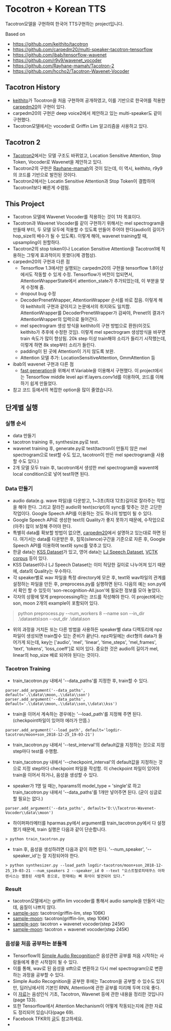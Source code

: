 # Tocotron + Korean TTS
Tacotron모델을 구현하여 한국어 TTS구현하는 project입니다.

Based on 
- https://github.com/keithito/tacotron
- https://github.com/carpedm20/multi-speaker-tacotron-tensorflow
- https://github.com/ibab/tensorflow-wavenet
- https://github.com/r9y9/wavenet_vocoder
- https://github.com/Rayhane-mamah/Tacotron-2
- https://github.com/hccho2/Tacotron-Wavenet-Vocoder

## Tacotron History
- [keithito](https://github.com/keithito/tacotron)가 Tocotron을 처음 구현하여 공개하였고, 이를 기반으로 한국어를 적용한 [carpedm20](https://github.com/carpedm20/multi-speaker-tacotron-tensorflow)의 구현이 있다.
- carpedm20의 구현은 deep voice2에서 제안하고 있는 multi-speaker도 같이 구현했다.
- Tacotron모델에서는 vocoder로 Griffin Lim 알고리즘을 사용하고 있다.


## Tacotron 2
- [Tacotron2](https://arxiv.org/abs/1712.05884)에서는 모델 구조도 바뀌었고, Location Sensitive Attention, Stop Token, Vocoder로 Wavenet을 제안하고 있다.
- Tacotron2의 구현은 [Rayhane-mamah](https://github.com/Rayhane-mamah/Tacotron-2)의 것이 있는데, 이 역시, keithito, r9y9의 코드를 기반으로 발전된 것이다.
- Tacotron2에서는 Locatin Sensitive Attention과 Stop Token이 결합하여 Tacotron1보다 빠른게 수렴됨.


## This Project
* Tacotron 모델에 Wavenet Vocoder를 적용하는 것이 1차 목표이다.
* Tacotron과 Wavenet Vocoder를 같이 구현하기 위해서는 mel spectrogram을 만들때 부터, 두 모델 모두에 적용할 수 있도록 만들어 주어야 한다(audio의 길이가 hop_size의 배수가 될 수 있도록). 이렇게 해야, wavenet training할 때, upsampling이 원할하다.
* Tacotron2의 stop token이나 Location Sensitive Attention을 Tacotron1에 적용하는  그렇게 효과적이지 못했다(제 경험상).
* carpedm20의 구현과 다른 점
    * Tensorflow 1.3에서만 실행되는 carpedm20의 구현을 tensorflow 1.8이상에서도 작동할 수 있게 수정. Tensorflow가 버전이 업되면서, AttentionWrapperState에서 attention_state가 추가되었는데, 이 부분을 맞게 수정해 줌.
    * dropout bug 수정 
	* DecoderPrenetWrapper, AttentionWrapper 순서를 바로 잡음. 이렇게 해야 keithito의 구현과 같아지고 논문에서의 취지와도 일치함. AttentionWrapper를 DecoderPrenetWrapper가 감싸야, Prenet의 결과가 AttentionWrapper의 입력으로 들어간다.
	* mel spectrogram 생성 방식을 keithito의 구현 방법으로 환원(이것도 keithito가 추후에 수정한 것임). 이렇게 mel spectrogram 생성방식을 바꾸면 train 속도가 많이 향상됨. 20k step 이상 train해야 소리가 들리기 시작했는데, 이렇게 하면 8k step부터 소리가 들린다.
	* padding이 된 곳에 Attention이 가지 않도록 보완.
	* Attention 모델 추가: LocationSensitiveAttention, GmmAttention 등
* ibab의 wavenet 구현과 다른 점
	* [fast generation](https://github.com/tomlepaine/fast-wavenet)을 위해서 tf.Variable을 이용해서 구현했다. 이 project에서는 Tensorflow middle level api tf.layers.conv1d를 이용하여, 코드를 이해하기 쉽게 만들었다.
* 참고 코드 등에서의 복잡한 option을 많이 줄였습니다.


## 단계별 실행

### 실행 순서
- data 만들기
- tacotron training 후, synthesize.py로 test.
- wavenet training 후, generate.py로 test(tactron이 만들지 않은 mel spectrogram으로 test할 수도 있고, tacotron이 만든 mel spectrogram을 사용할 수도 있다.)
- 2개 모델 모두 train 후, tacotron에서 생성한 mel spectrogram을 wavent에 local condition으로 넣어 test하면 된다.


### Data 만들기
- audio data(e.g. wave 파일)을 다운받고,  1~3초(최대 12초)길이로 잘라주는 작업을 해야 한다. 그리고 잘라진 audio와 text(script)의 sync를 맞추는 것은 고단한 작업이다. Google Speech API를 이용하는 것도 하나의 방법이 될 수 있다.
- Google Speech API로 생성한 text의 Quality가 좋지 못하기 때문에, 수작업으로 (아주) 많이 보정해 주어야 한다.
- 특별히 data를 확보할 방법이 없으면, [carpedm20](https://github.com/carpedm20/multi-speaker-tacotron-tensorflow)에서 설명하고 있는대로 하면 된다. 여기서는 data를 다운받은 후, 침묵(silence)구간을 기준으로 자른 후, Google Speech API를 이용하여 text와 sync를 맞추고 있다.
- 한글 data는 [KSS Dataset](https://www.kaggle.com/bryanpark/korean-single-speaker-speech-dataset)가 있고, 영어 data는 [LJ Speech Dataset](https://keithito.com/LJ-Speech-Dataset/), [VCTK corpus](http://homepages.inf.ed.ac.uk/jyamagis/page3/page58/page58.html) 등이 있다.
- KSS Dataset이나 LJ Speech Dataset는 이미 적당한 길이로 나누어져 있기 때문에, data의 Quality는 우수하다.
- 각 speaker별로 wav 파일을 특정 directory에 모은 후, text와 wav파일의 관계를 설정하는 파일을 만든 후, preprocess.py를 실행하면 된다. 다음의 예는 son.py에서 확인 할 수 있듯이 'son-recognition-All.json'에 필요한 정보를 모아 놓았다.
- 각자의 상황에 맞게 preprocessing하는 코드를 작성해야 한다. 이 project에서는 son, moon 2개의 example이 포함되어 있다.
> python preprocess.py --num_workers 8 --name son --in_dir .\datasets\son --out_dir .\data\son
- 위의 과정을 거치든 또는 다른 방법을 사용하든 speaker별 data 디렉토리에 npz파일이 생성되면 train할수 있는 준비가 끝난다. npz파일에는 dict형의 data가 들어가게 되는데, key는 ['audio', 'mel', 'linear', 'time_steps', 'mel_frames', 'text', 'tokens', 'loss_coeff']로 되어 있다. 중요한 것은 audio의 길이가 mel, linear의 hop_size 배로 되어야 된다는 것이다.


### Tacotron Training
- train_tacotron.py 내에서 '--data_paths'를 지정한 후, train할 수 있다.
```
parser.add_argument('--data_paths', default='.\\data\\moon,.\\data\\son')  
parser.add_argument('--data_paths', default='.\\data\\moon,.\\data\\son,\\data\\kss')
```
- train을 이어서 계속하는 경우에는 '--load_path'를 지정해 주면 된다. (checkpoint파일이 있어야 에러가 안뜸.)
```
parser.add_argument('--load_path', default='logdir-tacotron/moon+son_2018-12-25_19-03-21')
```
  
- train_tacotron.py 내에서 '--test_interval'의 default값을 지정하는 것으로 지정 step마다 test를 수행함.

- train_tacotron.py 내에서 '--checkpoint_interval'의 default값을 지정하는 것으로 지정 step마다 checkpoint 파일을 작성함. 이 checkpoint 파일이 있어야 train을 이어서 하거나, 음성을 생성할 수 있다.

- speaker가 1명 일 때는, hparams의 model_type = 'single'로 하고 train_tacotron.py 내에서 '--data_paths'를 1개만 넣어주면 된다. (굳이 싱글로 할 필요는 없다.)
```
parser.add_argument('--data_paths', default='D:\\Tacotron-Wavenet-Vocoder\\data\\moon')
```

- 하이퍼파라메터를 hparmas.py에서 argument를 train_tacotron.py에서 다 설정했기 때문에, train 실행은 다음과 같이 단순합니다.
```
> python train_tacotron.py
```
- train 후, 음성을 생성하려면 다음과 같이 하면 된다. '--num_speaker', '--speaker_id'는 잘 지정되어야 한다.
```
> python synthesizer.py --load_path logdir-tacotron/moon+son_2018-12-25_19-03-21 --num_speakers 2 --speaker_id 0 --text "오스트랄로피테쿠스 아파렌시스는 멸종된 사람족 종으로, 현재에는 뼈 화석이 발견되어 있다." 
```


### Result
- tacotron모델에서는 griffin lim vocoder를 통해서 audio sample을 만들어 내는데, 음질이 나쁘지 않다.
- [sample-son](https://www.dropbox.com/s/7bvlwjy09do5yxb/son-%EC%98%A4%EC%8A%A4%ED%8A%B8.wav?dl=0): tacotron(griffin-lim, step 106K)
- [sample-moon](https://www.dropbox.com/s/y1kgmzka0cxp81d/moon-%EC%98%A4%EC%8A%A4%ED%8A%B8.wav?dl=0): tacotron(griffin-lim, step 106K)
- [sample-son](https://www.dropbox.com/s/feptz8bfx7vsxlj/son-wavenet.wav?dl=0): tacotron + wavenet vocoder(step 245K)
- [sample-moon](https://www.dropbox.com/s/rcz29g64v6pyzhv/moon-wavenet.wav?dl=0): tacotron + wavenet vocoder(step 245K)


### 음성을 처음 공부하는 분들께
* Tensorflow의 [Simple Audio Recognition](https://www.tensorflow.org/tutorials/sequences/audio_recognition)은 음성관련 공부를 처음 시작하는 사람들에게 좋은 시작점이 될 수 있다.
* 이를 통해, wav로 된 음성을 stft으로 변환하고 다시 mel spectrogram으로 변환하는 과정을 공부할 수 있다. 
* Simple Audio Recognition을 공부한 후에는 Tacotron을 공부할 수 있수도 있지만, 딥러닝에서의 기본인 RNN, Attention에 관한 공부를 미리해 두며 더욱 좋다.
* 이 [자료](https://github.com/hccho2/hccho2.github.io/blob/master/DeepLearning.pdf)는 음성인식 기초, Tacotron, Wavenet 등에 관한 내용을 정리한 것입니다(page 133).
* 또한 Tensorflow에서 Attention Mechanism이 어떻게 작동되는지에 관한 자료도 정리되어 있습니다(page 69).
* Facebook TFKR의 [글](https://www.facebook.com/groups/TensorFlowKR/permalink/813421485665578/)도 참고하세요.
* 



